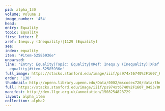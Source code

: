 ```yaml
---
pid: alpha_130
volume: Volume 1
image_number: '454'
head: 
entry: Equality
topic: Equality
first_letter: E
xref: Inequ.y (Inequality)|1129 [Equality]
see: 
index: equality
item: "#item-52585936e"
unparsed: 
line: 'Entry: Equality|Topic: Equality|XRef: Inequ.y (Inequality)|XRef: 1129 [Equality]|Index:
  equality|#item-52585936e'
full_image: https://stacks.stanford.edu/image/iiif/ps974xt6740%2F1607_0453/full/full/0/default.jpg
order: '130'
thumbnail: http://openn.library.upenn.edu/Data/0002/mscodex726/data/thumb/1607_0453_thumb.jpg
full: https://stacks.stanford.edu/image/iiif/ps974xt6740%2F1607_0453/808,668,2933,439/full/0/default.jpg
manifest: http://dev.llgc.org.uk/annotation/1508254823729
layout: alpha_item
collection: alpha2
---
```

